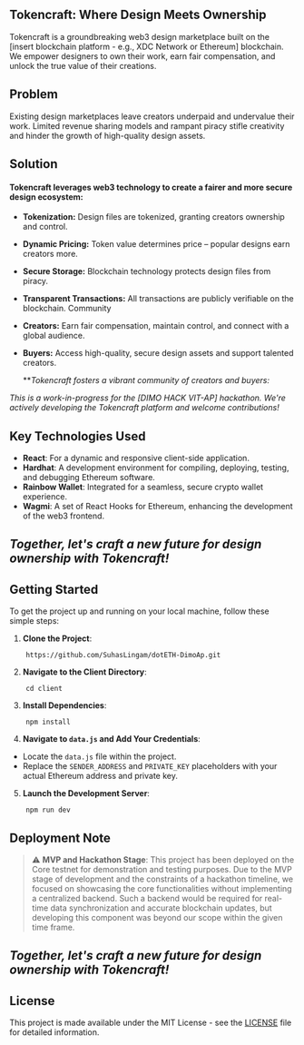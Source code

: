 ## Tokencraft: Where Design Meets Ownership

Tokencraft is a groundbreaking web3 design marketplace built on the [insert blockchain platform - e.g., XDC Network or Ethereum] blockchain. We empower designers to own their work, earn fair compensation, and unlock the true value of their creations.

## Problem

Existing design marketplaces leave creators underpaid and undervalue their work. Limited revenue sharing models and rampant piracy stifle creativity and hinder the growth of high-quality design assets.

## Solution

#### Tokencraft leverages web3 technology to create a fairer and more secure design ecosystem:


- **Tokenization:** Design files are tokenized, granting creators ownership and control.

- **Dynamic Pricing:** Token value determines price – popular designs earn creators more.

- **Secure Storage:** Blockchain technology protects design files from piracy.

- **Transparent Transactions:** All transactions are publicly verifiable on the blockchain.
Community


- **Creators:** Earn fair compensation, maintain control, and connect with a global audience.

- **Buyers:** Access high-quality, secure design assets and support talented creators.

   ***Tokencraft fosters a vibrant community of creators and buyers:*

*This is a work-in-progress for the [DIMO HACK VIT-AP] hackathon. We're actively developing the Tokencraft platform and welcome contributions!*





## Key Technologies Used
- **React**: For a dynamic and responsive client-side application.
- **Hardhat**: A development environment for compiling, deploying, testing, and debugging Ethereum software.
- **Rainbow Wallet**: Integrated for a seamless, secure crypto wallet experience.
- **Wagmi**: A set of React Hooks for Ethereum, enhancing the development of the web3 frontend.

  

 ## ***Together, let's craft a new future for design ownership with Tokencraft!***


## Getting Started

To get the project up and running on your local machine, follow these simple steps:

1. **Clone the Project**:
```
    https://github.com/SuhasLingam/dotETH-DimoAp.git
```

2. **Navigate to the Client Directory**:
```
    cd client
```
3. **Install Dependencies**:
```
    npm install
```
4. **Navigate to `data.js` and Add Your Credentials**:
- Locate the `data.js` file within the project.
- Replace the `SENDER_ADDRESS` and `PRIVATE_KEY` placeholders with your actual Ethereum address and private key.

5. **Launch the Development Server**:
```
    npm run dev
```

## Deployment Note
> :warning: **MVP and Hackathon Stage**: This project has been deployed on the Core testnet for demonstration and testing purposes. Due to the MVP stage of development and the constraints of a hackathon timeline, we focused on showcasing the core functionalities without implementing a centralized backend. Such a backend would be required for real-time data synchronization and accurate blockchain updates, but developing this component was beyond our scope within the given time frame.

## ***Together, let's craft a new future for design ownership with Tokencraft!***


## License
This project is made available under the MIT License - see the [LICENSE](LICENSE) file for detailed information.


